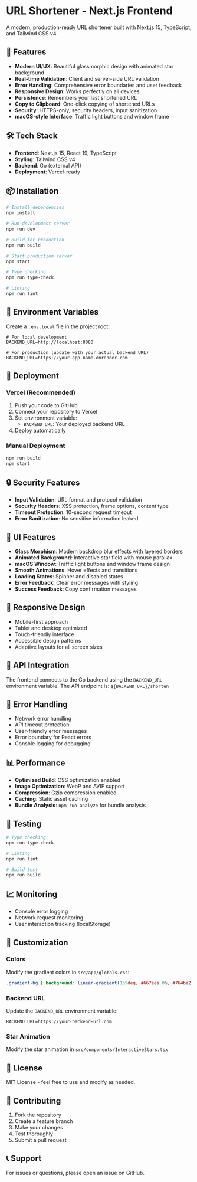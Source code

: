 # URL Shortener - Next.js Frontend

A modern, production-ready URL shortener built with Next.js 15, TypeScript, and Tailwind CSS v4.

## 🚀 Features

- **Modern UI/UX**: Beautiful glassmorphic design with animated star background
- **Real-time Validation**: Client and server-side URL validation
- **Error Handling**: Comprehensive error boundaries and user feedback
- **Responsive Design**: Works perfectly on all devices
- **Persistence**: Remembers your last shortened URL
- **Copy to Clipboard**: One-click copying of shortened URLs
- **Security**: HTTPS-only, security headers, input sanitization
- **macOS-style Interface**: Traffic light buttons and window frame

## 🛠️ Tech Stack

- **Frontend**: Next.js 15, React 19, TypeScript
- **Styling**: Tailwind CSS v4
- **Backend**: Go (external API)
- **Deployment**: Vercel-ready

## 📦 Installation

```bash
# Install dependencies
npm install

# Run development server
npm run dev

# Build for production
npm run build

# Start production server
npm start

# Type checking
npm run type-check

# Linting
npm run lint
```

## 🔧 Environment Variables

Create a `.env.local` file in the project root:

```env
# For local development
BACKEND_URL=http://localhost:8080

# For production (update with your actual backend URL)
BACKEND_URL=https://your-app-name.onrender.com
```

## 🚀 Deployment

### Vercel (Recommended)

1. Push your code to GitHub
2. Connect your repository to Vercel
3. Set environment variable:
   - `BACKEND_URL`: Your deployed backend URL
4. Deploy automatically

### Manual Deployment

```bash
npm run build
npm start
```

## 🔒 Security Features

- **Input Validation**: URL format and protocol validation
- **Security Headers**: XSS protection, frame options, content type
- **Timeout Protection**: 10-second request timeout
- **Error Sanitization**: No sensitive information leaked

## 🎨 UI Features

- **Glass Morphism**: Modern backdrop blur effects with layered borders
- **Animated Background**: Interactive star field with mouse parallax
- **macOS Window**: Traffic light buttons and window frame design
- **Smooth Animations**: Hover effects and transitions
- **Loading States**: Spinner and disabled states
- **Error Feedback**: Clear error messages with styling
- **Success Feedback**: Copy confirmation messages

## 📱 Responsive Design

- Mobile-first approach
- Tablet and desktop optimized
- Touch-friendly interface
- Accessible design patterns
- Adaptive layouts for all screen sizes

## 🔄 API Integration

The frontend connects to the Go backend using the `BACKEND_URL` environment variable. The API endpoint is:
`${BACKEND_URL}/shorten`

## 🐛 Error Handling

- Network error handling
- API timeout protection
- User-friendly error messages
- Error boundary for React errors
- Console logging for debugging

## 📊 Performance

- **Optimized Build**: CSS optimization enabled
- **Image Optimization**: WebP and AVIF support
- **Compression**: Gzip compression enabled
- **Caching**: Static asset caching
- **Bundle Analysis**: `npm run analyze` for bundle analysis

## 🧪 Testing

```bash
# Type checking
npm run type-check

# Linting
npm run lint

# Build test
npm run build
```

## 📈 Monitoring

- Console error logging
- Network request monitoring
- User interaction tracking (localStorage)

## 🔧 Customization

### Colors
Modify the gradient colors in `src/app/globals.css`:
```css
.gradient-bg { background: linear-gradient(135deg, #667eea 0%, #764ba2 100%); }
```

### Backend URL
Update the `BACKEND_URL` environment variable:
```env
BACKEND_URL=https://your-backend-url.com
```

### Star Animation
Modify the star animation in `src/components/InteractiveStars.tsx`

## 📄 License

MIT License - feel free to use and modify as needed.

## 🤝 Contributing

1. Fork the repository
2. Create a feature branch
3. Make your changes
4. Test thoroughly
5. Submit a pull request

## 📞 Support

For issues or questions, please open an issue on GitHub.
